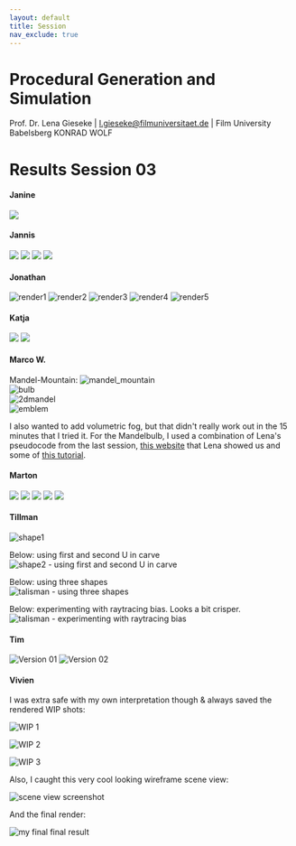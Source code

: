 ```yaml
---
layout: default
title: Session
nav_exclude: true
---
```


# Procedural Generation and Simulation

Prof. Dr. Lena Gieseke \| l.gieseke@filmuniversitaet.de \| Film University Babelsberg KONRAD WOLF


# Results Session 03


<!-- #### Andreea -->
<!-- #### Anna -->
#### Janine

![](img/results/gueldner/03/snowflakes.jpg)

#### Jannis


![](img/results/volz/03/beautyinmath1.png)
![](img/results/volz/03/beautyinmath2.png)
![](img/results/volz/03/beautyinmath3.png)
![](img/results/volz/03/beautyinmath4.png)

#### Jonathan

![render1](img/results/ho/03/modularMult_01.png)
![render2](img/results/ho/03/modularMult_02.jpg)
![render3](img/results/ho/03/modularMult_03.jpg)
![render4](img/results/ho/03/modularMult_04.jpg)
![render5](img/results/ho/03/modularMult_05.jpg)


#### Katja

![](img/results/ka_schreiber/03/tutorial_result.png)
![](img/results/ka_schreiber/03/color_flower02.png)

#### Marco W.

Mandel-Mountain:
![mandel_mountain](img/results/winter/03/mandel_mountain.png)  
![bulb](img/results/winter/03/mandelbulb.png)  
![2dmandel](img/results/winter/03/2dMandel.png)  
![emblem](img/results/winter/03/emblem.png)  
  
I also wanted to add volumetric fog, but that didn't really work out in the 15 minutes that I tried it. For the Mandelbulb, I used a combination of Lena's pseudocode from the last session, [this website](https://www.skytopia.com/project/fractal/mandelbulb.html) that Lena showed us and some of [this tutorial](https://www.youtube.com/watch?v=_mwJ7mlYRWg).

#### Marton

![](img/results/gasparik/03/expport1.png)
![](img/results/gasparik/03/expport2.png)
![](img/results/gasparik/03/expport3.png)
![](img/results/gasparik/03/expport4.png)
![](img/results/gasparik/03/expporthQ.png)


#### Tillman

![shape1](img/results/schaeuble/03/shape1.png)   

 Below: using first and second U in carve
![shape2 - using first and second U in carve](img/results/schaeuble/03/shape2.png)   

Below: using three shapes   
![talisman - using three shapes](img/results/schaeuble/03/talisman.png)   


Below: experimenting with raytracing bias. Looks a bit crisper.
![talisman - experimenting with raytracing bias](img/results/schaeuble/03/talisman_raytracingbias0.5.png)   



#### Tim

![Version 01](img/results/rumpf/03/LineCircles1.png)
![Version 02](img/results/rumpf/03/LineCircles100.png)

#### Vivien

I was extra safe with my own interpretation though & always saved the rendered WIP shots:

![WIP 1](img/results/schreiber/03/wipender1.png)

![WIP 2](img/results/schreiber/03/wipender2.png)

![WIP 3](img/results/schreiber/03/wipender3.png)

Also, I caught this very cool looking wireframe scene view:

![scene view screenshot](img/results/schreiber/03/screenshot.png)

And the final render:

![my final final result](img/results/schreiber/03/finalRender.png)





